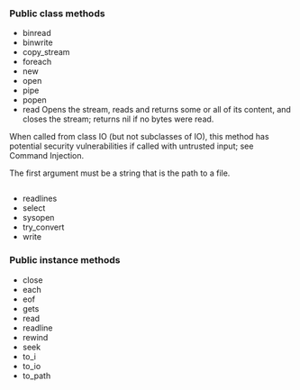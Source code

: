 ### Public class methods

- binread
- binwrite
- copy_stream
- foreach
- new
- open
- pipe
- popen
- read
Opens the stream, reads and returns some or all of its content, and closes the stream; returns nil if no bytes were read.

When called from class IO (but not subclasses of IO), this method has potential security vulnerabilities if called with untrusted input; see Command Injection.

The first argument must be a string that is the path to a file.

```ruby
```

- readlines
- select
- sysopen
- try_convert
- write



### Public instance methods

- close
- each
- eof
- gets
- read
- readline
- rewind
- seek
- to_i
- to_io
- to_path


